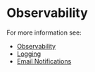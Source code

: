 # Observability
For more information see:
- [Observability](/admin/Installation/Observability.md)
- [Logging](/admin/Installation/Logging.md)
- [Email Notifications](/admin/Day2/Notifications.md)
